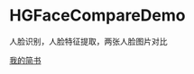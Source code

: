 # HGFaceCompareDemo
人脸识别，人脸特征提取，两张人脸图片对比


[我的简书](https://www.jianshu.com/u/5260c7f4c687 "悬停显示")  

